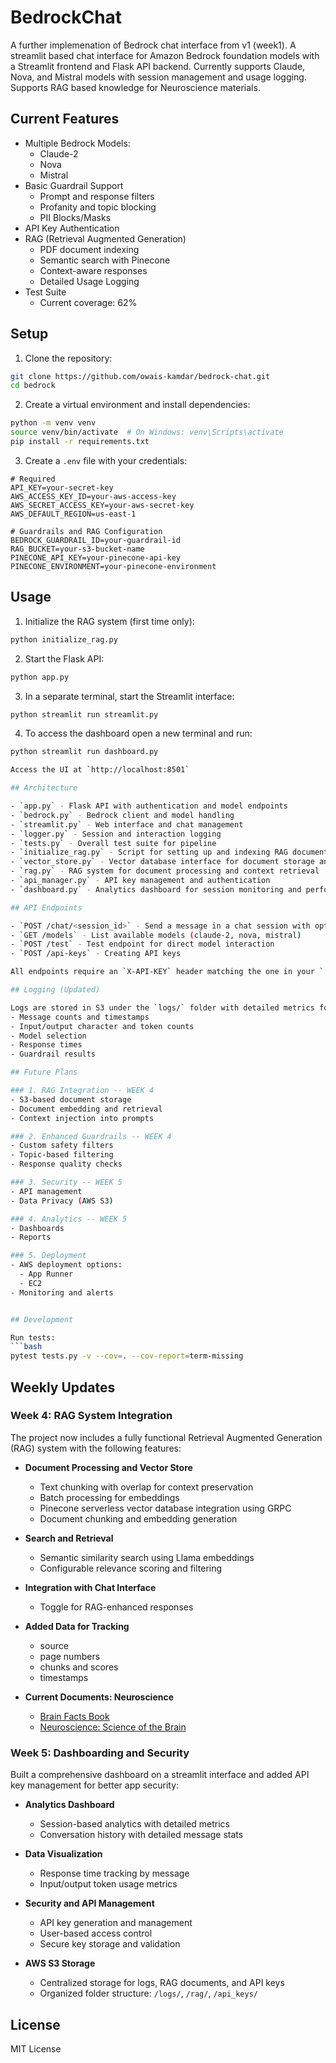 # BedrockChat

A further implemenation of Bedrock chat interface from v1 (week1).
A streamlit based chat interface for Amazon Bedrock foundation models with a Streamlit frontend and Flask API backend. Currently supports Claude, Nova, and Mistral models with session management and usage logging. Supports RAG based knowledge for Neuroscience materials.
## Current Features

- Multiple Bedrock Models:
  - Claude-2
  - Nova
  - Mistral
- Basic Guardrail Support
  - Prompt and response filters
  - Profanity and topic blocking
  - PII Blocks/Masks
- API Key Authentication
- RAG (Retrieval Augmented Generation)
  - PDF document indexing
  - Semantic search with Pinecone
  - Context-aware responses
  - Detailed Usage Logging
- Test Suite
  - Current coverage: 62%

## Setup

1. Clone the repository:
```bash
git clone https://github.com/owais-kamdar/bedrock-chat.git
cd bedrock
```

2. Create a virtual environment and install dependencies:
```bash
python -m venv venv
source venv/bin/activate  # On Windows: venv\Scripts\activate
pip install -r requirements.txt
```

3. Create a `.env` file with your credentials:
```
# Required
API_KEY=your-secret-key
AWS_ACCESS_KEY_ID=your-aws-access-key
AWS_SECRET_ACCESS_KEY=your-aws-secret-key
AWS_DEFAULT_REGION=us-east-1

# Guardrails and RAG Configuration
BEDROCK_GUARDRAIL_ID=your-guardrail-id
RAG_BUCKET=your-s3-bucket-name
PINECONE_API_KEY=your-pinecone-api-key
PINECONE_ENVIRONMENT=your-pinecone-environment
```

## Usage

1. Initialize the RAG system (first time only):
```bash
python initialize_rag.py
```

2. Start the Flask API:
```bash
python app.py
```

3. In a separate terminal, start the Streamlit interface:
```bash
python streamlit run streamlit.py
```

4. To access the dashboard open a new terminal and run:
```bash
python streamlit run dashboard.py

Access the UI at `http://localhost:8501`

## Architecture

- `app.py` - Flask API with authentication and model endpoints
- `bedrock.py` - Bedrock client and model handling
- `streamlit.py` - Web interface and chat management
- `logger.py` - Session and interaction logging
- `tests.py` - Overall test suite for pipeline
- `initialize_rag.py` - Script for setting up and indexing RAG documents
- `vector_store.py` - Vector database interface for document storage and retrieval
- `rag.py` - RAG system for document processing and context retrieval
- `api_manager.py` - API key management and authentication
- `dashboard.py` - Analytics dashboard for session monitoring and performance metrics

## API Endpoints

- `POST /chat/<session_id>` - Send a message in a chat session with optional RAG context
- `GET /models` - List available models (claude-2, nova, mistral)
- `POST /test` - Test endpoint for direct model interaction
- `POST /api-keys` - Creating API keys

All endpoints require an `X-API-KEY` header matching the one in your `.env` file.

## Logging (Updated)

Logs are stored in S3 under the `logs/` folder with detailed metrics for each interaction:
- Message counts and timestamps
- Input/output character and token counts
- Model selection
- Response times
- Guardrail results

## Future Plans

### 1. RAG Integration -- WEEK 4
- S3-based document storage
- Document embedding and retrieval
- Context injection into prompts

### 2. Enhanced Guardrails -- WEEK 4
- Custom safety filters
- Topic-based filtering
- Response quality checks

### 3. Security -- WEEK 5
- API management
- Data Privacy (AWS S3)

### 4. Analytics -- WEEK 5
- Dashboards
- Reports

### 5. Deployment
- AWS deployment options:
  - App Runner
  - EC2
- Monitoring and alerts


## Development

Run tests:
```bash
pytest tests.py -v --cov=. --cov-report=term-missing
```

## Weekly Updates

### Week 4: RAG System Integration
The project now includes a fully functional Retrieval Augmented Generation (RAG) system with the following features:


- **Document Processing and Vector Store**
  - Text chunking with overlap for context preservation
  - Batch processing for embeddings
  - Pinecone serverless vector database integration using GRPC
  - Document chunking and embedding generation

- **Search and Retrieval**
  - Semantic similarity search using Llama embeddings
  - Configurable relevance scoring and filtering

- **Integration with Chat Interface**
  - Toggle for RAG-enhanced responses

- **Added Data for Tracking**
  - source
  - page numbers 
  - chunks and scores
  - timestamps

- **Current Documents: Neuroscience**
  - [Brain Facts Book](https://www.brainfacts.org/-/media/Brainfacts2/BrainFacts-Book/Brain_Facts_BookHighRes.pdf)
  - [Neuroscience: Science of the Brain](https://brain.mcmaster.ca/BrainBee/Neuroscience.Science.of.the.Brain.pdf)


### Week 5: Dashboarding and Security
Built a comprehensive dashboard on a streamlit interface and added API key management for better app security:

- **Analytics Dashboard**
  - Session-based analytics with detailed metrics
  - Conversation history with detailed message stats

- **Data Visualization**
  - Response time tracking by message
  - Input/output token usage metrics

- **Security and API Management**
  - API key generation and management
  - User-based access control
  - Secure key storage and validation

- **AWS S3 Storage**
  - Centralized storage for logs, RAG documents, and API keys
  - Organized folder structure: `/logs/`, `/rag/`, `/api_keys/`
  
## License

MIT License
